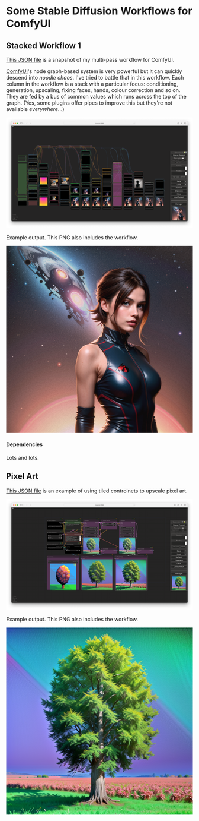 # Some Stable Diffusion Workflows for ComfyUI

## Stacked Workflow 1

[This JSON file](workflow1.json) is a snapshot of my multi-pass workflow for ComfyUI.

[ComfyUI](https://github.com/comfyanonymous/ComfyUI/)'s node graph-based system is very powerful but it can quickly descend into _noodle chaos_. I've tried to battle that in this workflow. Each column in the workflow is a stack with a particular focus: conditioning, generation, upscaling, fixing faces, hands, colour correction and so on. They are fed by a bus of common values which runs across the top of the graph. (Yes, some plugins offer pipes to improve this but they're not available _everywhere_...)

![Workflow 1 screenshot](workflow1-screenshot.png)

Example output. This PNG also includes the workflow.

![Workflow 1 output](workflow1-output.png)

#### Dependencies

Lots and lots.


## Pixel Art

[This JSON file](pixelart.json) is an example of using tiled controlnets to upscale pixel art.

![Workflow 1 screenshot](pixelart-screenshot.png)

Example output. This PNG also includes the workflow.

![Workflow 1 output](pixelart-output.png)
